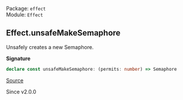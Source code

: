 Package: `effect`<br />
Module: `Effect`<br />

## Effect.unsafeMakeSemaphore

Unsafely creates a new Semaphore.

**Signature**

```ts
declare const unsafeMakeSemaphore: (permits: number) => Semaphore
```

[Source](https://github.com/Effect-TS/effect/tree/main/packages/effect/src/Effect.ts#L11804)

Since v2.0.0